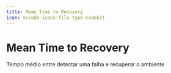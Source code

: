 ```yaml
---
title: Mean Time to Recovery
icon: vscode-icons:file-type-codekit
---
```


# Mean Time to Recovery

Tempo médio entre detectar uma falha e recuperar o ambiente